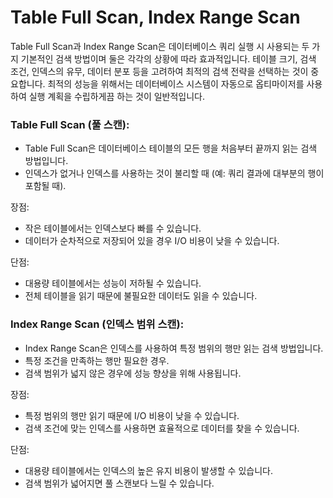 # Table Full Scan, Index Range Scan

Table Full Scan과 Index Range Scan은 데이터베이스 쿼리 실행 시 사용되는 두 가지 기본적인 검색 방법이며 둘은 각각의 상황에 따라 효과적입니다.
테이블 크기, 검색 조건, 인덱스의 유무, 데이터 분포 등을 고려하여 최적의 검색 전략을 선택하는 것이 중요합니다.
최적의 성능을 위해서는 데이터베이스 시스템이 자동으로 옵티마이저를 사용하여 실행 계획을 수립하게끔 하는 것이 일반적입니다.

### Table Full Scan (풀 스캔):
- Table Full Scan은 데이터베이스 테이블의 모든 행을 처음부터 끝까지 읽는 검색 방법입니다.
- 인덱스가 없거나 인덱스를 사용하는 것이 불리할 때 (예: 쿼리 결과에 대부분의 행이 포함될 때).

장점:
- 작은 테이블에서는 인덱스보다 빠를 수 있습니다.
- 데이터가 순차적으로 저장되어 있을 경우 I/O 비용이 낮을 수 있습니다.

단점:
- 대용량 테이블에서는 성능이 저하될 수 있습니다.
- 전체 테이블을 읽기 때문에 불필요한 데이터도 읽을 수 있습니다.


### Index Range Scan (인덱스 범위 스캔):
- Index Range Scan은 인덱스를 사용하여 특정 범위의 행만 읽는 검색 방법입니다.
- 특정 조건을 만족하는 행만 필요한 경우.
- 검색 범위가 넓지 않은 경우에 성능 향상을 위해 사용됩니다.

장점:
- 특정 범위의 행만 읽기 때문에 I/O 비용이 낮을 수 있습니다.
- 검색 조건에 맞는 인덱스를 사용하면 효율적으로 데이터를 찾을 수 있습니다.

단점:
- 대용량 테이블에서는 인덱스의 높은 유지 비용이 발생할 수 있습니다.
- 검색 범위가 넓어지면 풀 스캔보다 느릴 수 있습니다.
